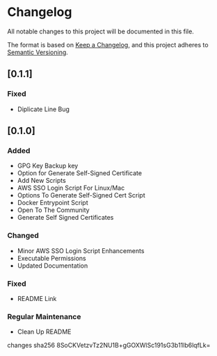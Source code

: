 # Changelog

All notable changes to this project will be documented in this file.

The format is based on [Keep a Changelog](https://keepachangelog.com/en/1.0.0/),
and this project adheres to [Semantic Versioning](https://semver.org/spec/v2.0.0.html).

## [0.1.1]

### Fixed

- Diplicate Line Bug

## [0.1.0]

### Added

- GPG Key Backup key
- Option for Generate Self-Signed Certificate
- Add New Scripts
- AWS SSO Login Script For Linux/Mac
- Options To Generate Self-Signed Cert Script
- Docker Entrypoint Script
- Open To The Community
- Generate Self Signed Certificates

### Changed

- Minor AWS SSO Login Script Enhancements
- Executable Permissions
- Updated Documentation

### Fixed

- README Link

### Regular Maintenance

- Clean Up README

changes sha256 8SoCKVetzvTz2NU1B+gGOXWlSc191sG3b11lb6lqfLk=

